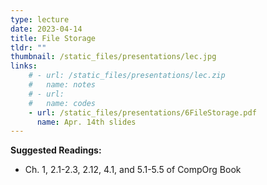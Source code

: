 ```yaml
---
type: lecture
date: 2023-04-14
title: File Storage
tldr: ""
thumbnail: /static_files/presentations/lec.jpg
links: 
    # - url: /static_files/presentations/lec.zip
    #   name: notes
    # - url: 
    #   name: codes
    - url: /static_files/presentations/6FileStorage.pdf
      name: Apr. 14th slides
---
```

<!-- **Suggested Readings:**
- [Readings 1](http://example.com)
- [Readings 2](http://example.com) -->


**Suggested Readings:**
- Ch. 1, 2.1-2.3, 2.12, 4.1, and 5.1-5.5 of CompOrg Book